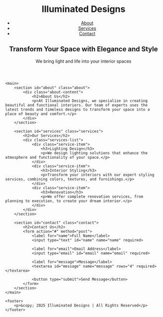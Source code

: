 <!DOCTYPE html>
<html lang="en">
<head>
    <meta charset="UTF-8">
    <meta name="viewport" content="width=device-width, initial-scale=1.0">
    <meta http-equiv="X-UA-Compatible" content="ie=edge">
    <title>Illuminated Designs</title>
</head>
<body>
    <header>
        <div class="navbar">
            <div class="logo">
                <h1>Illuminated Designs</h1>
            </div>
            <nav>
                <ul>
                    <li><a href="#about">About</a></li>
                    <li><a href="#services">Services</a></li>
                    <li><a href="#contact">Contact</a></li>
                </ul>
            </nav>
        </div>
        <section class="hero">
            <div class="hero-text">
                <h2>Transform Your Space with Elegance and Style</h2>
                <p>We bring light and life into your interior spaces</p>
            </div>
        </section>
    </header>

    <main>
        <section id="about" class="about">
            <div class="about-content">
                <h2>About Us</h2>
                <p>At Illuminated Designs, we specialize in creating beautiful and functional interiors. Our team of experts uses the latest trends and timeless designs to transform your space into a place of beauty and comfort.</p>
            </div>
        </section>

        <section id="services" class="services">
            <h2>Our Services</h2>
            <div class="services-list">
                <div class="service-item">
                    <h3>Lighting Design</h3>
                    <p>We design lighting solutions that enhance the atmosphere and functionality of your space.</p>
                </div>
                <div class="service-item">
                    <h3>Interior Styling</h3>
                    <p>Transform your interiors with our expert styling services, combining colors, textures, and furnishings.</p>
                </div>
                <div class="service-item">
                    <h3>Renovation</h3>
                    <p>We offer complete renovation services, from planning to execution, to create your dream interior.</p>
                </div>
            </div>
        </section>

        <section id="contact" class="contact">
            <h2>Contact Us</h2>
            <form action="#" method="post">
                <label for="name">Full Name</label>
                <input type="text" id="name" name="name" required>

                <label for="email">Email Address</label>
                <input type="email" id="email" name="email" required>

                <label for="message">Message</label>
                <textarea id="message" name="message" rows="4" required></textarea>

                <button type="submit">Send Message</button>
            </form>
        </section>
    </main>

    <footer>
        <p>&copy; 2025 Illuminated Designs | All Rights Reserved</p>
    </footer>
</body>
</html>